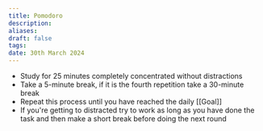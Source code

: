 ```yaml
---
title: Pomodoro
description: 
aliases: 
draft: false
tags: 
date: 30th March 2024
---
```

- Study for 25 minutes completely concentrated without distractions
- Take a 5-minute break, if it is the fourth repetition take a 30-minute break
- Repeat this process until you have reached the daily [[Goal]]
- If you're getting to distracted try to work as long as you have done the task and then make a short break before doing the next round